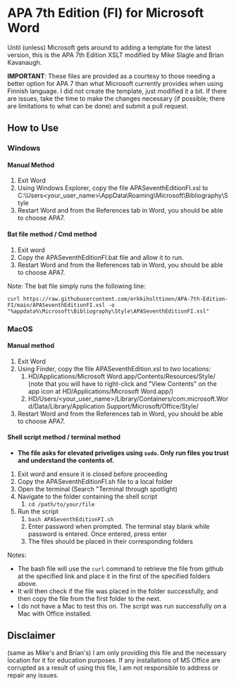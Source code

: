 # APA 7th Edition (FI) for Microsoft Word

Until (unless) Microsoft gets around to adding a template for the latest version, this is the APA 7th Edition XSLT modified by Mike Slagle and Brian Kavanaugh. 

**IMPORTANT**: These files are provided as a courtesy to those needing a better option for APA 7 than what Microsoft currently provides when using Finnish language. I did not create the template, just modified it a bit. If there are issues, take the time to make the changes necessary (if possible; there are limitations to what can be done) and submit a pull request.

## How to Use

### Windows

#### Manual Method
1. Exit Word
2. Using Windows Explorer, copy the file APASeventhEditionFI.xsl to C:\Users\<your_user_name>\AppData\Roaming\Microsoft\Bibliography\Style 
3. Restart Word and from the References tab in Word, you should be able to choose APA7. 

#### Bat file method / Cmd method
1. Exit word
2. Copy the APASeventhEditionFI.bat file and allow it to run.
3. Restart Word and from the References tab in Word, you should be able to choose APA7. 

Note: The bat file simply runs the following line:
```
curl https://raw.githubusercontent.com/erkkiholttinen/APA-7th-Edition-FI/main/APASeventhEditionFI.xsl -o "%appdata%\Microsoft\Bibliography\Style\APASeventhEditionFI.xsl"
```



### MacOS

#### Manual method
1. Exit Word
2. Using Finder, copy the file APASeventhEdition.xsl to *two* locations:
    1. HD/Applications/Microsoft Word.app/Contents/Resources/Style/ (note that you will have to right-click and "View Contents" on the app icon at HD/Applications/Microsoft Word.app/)
    2. HD/Users/\<your_user_name>/Library/Containers/com.microsoft.Word/Data/Library/Application Support/Microsoft/Office/Style/
2. Restart Word and from the References tab in Word, you should be able to choose APA7. 

#### Shell script method / terminal method
* __The file asks for elevated priveliges using `sudo`. Only run files you trust and understand the contents of.__
1. Exit word and ensure it is closed before proceeding
2. Copy the APASeventhEditionFI.sh file to a local folder
3. Open the terminal (Search "Terminal through spotlight)
4. Navigate to the folder containing the shell script
    1. `cd /path/to/your/file`
5. Run the script
    1. `bash APASeventhEditionFI.sh`
    2. Enter password when prompted. The terminal stay blank while password is entered. Once entered, press enter
    3. The files should be placed in their corresponding folders

Notes:  
* The bash file will use the `curl` command to retrieve the file from github at the specified link and place it in the first of the specified folders above.
* It will then check if the file was placed in the folder successfully, and then copy the file from the first folder to the next.
* I do not have a Mac to test this on. The script was run successfully on a Mac with Office installed.


## Disclaimer

(same as Mike's and Brian's) I am only providing this file and the necessary location for it for education purposes. If any installations of MS Office are corrupted as a result of using this file, I am not responsible to address or repair any issues. 
